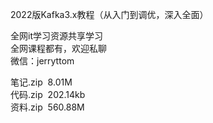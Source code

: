 2022版Kafka3.x教程（从入门到调优，深入全面）

全网it学习资源共享学习<br>全网课程都有，欢迎私聊<br>微信：jerryttom<br>

笔记.zip&nbsp;&nbsp;8.01M<br> 代码.zip&nbsp;&nbsp;202.14kb<br> 资料.zip&nbsp;&nbsp;560.88M<span style="font-family: &amp;quot;">&nbsp; &nbsp;&nbsp; &nbsp;</span>
